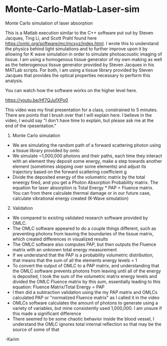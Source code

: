# Monte-Carlo-Matlab-Laser-sim
Monte Carlo simulation of laser absorption

This is a Matlab execution similar to the C++ software put out by  Steven Jacques, Ting Li, and Scott Prahl found here https://omlc.org/software/mc/mcxyz/index.html. I wrote this to understand the physics behind light simulations and to further improve upon it by allowing for K wave simulation in order to simulate photoacoustic imaging of tissue. I am using a homogenous tissue generator of my own making as well as the heterogenous tissue generator provided by Steven Jacques in his MATLab scripts. For both, I am using a tissue library provided by Steven Jacques that provides the optical properties necessary to perform this analysis. 

You can watch how the software works on the higher level here. 

https://youtu.be/Hf7QJufXPo0

This video was my final presentation for a class, constrained to 5 minutes. There are points that I brush over that I will explain here. I believe in the video, I would say "I don't have time to explain, but please ask me at the end of the rpesentation."

1. Monte Carlo simulation
- We are simulating the random path of a forward scattering photon using a tissue library provided by omlc
- We simulate ~1,000,000 photons and their paths, each time they interact with an element they deposit some energy, make a step towards another element (sometimes skipping over some elements) and adjust its trajectory based on the forward scattering coefficient g
- Divide the deposited energy of the volumetric matrix by the total eneergy fired, and you get a Photon Absorption Probability matrix. The equation for laser absorption is 
Total Energy * PAP = Fluence matrix. You can from there calculate thermal damage or in our future case, calculate vibrational energy created (K-Wave simulation)

2. Validation
- We compared to existing validated research software provided by OMLC. 
- The OMLC software appeared to do a couple things different, such as preventing photons from leaving the boundaries of the tissue matrix, which created differences in visualized results
- The OMLC software also computes PAP, but then outputs the Fluence matrix with an unknown total energy measurement
- If we understand that the PAP is a probability volumetric distribution, that means that the sum of all the elements energy levels = 1
- To convert the output of OMLC to a PAP matrix, and understanding that the OMLC software prevents photons from leaving until all of the energy is deposited, I took the sum of the volumetric matrix energy levels and divided the OMLC Fluence matrix by this sum, essentially leading to this equation: Fluence Matrix/Total Energy = PAP
- I then did a subtraction validation using the my PAP matrix and OMLCs calculated PAP or "normalized Fluence matrix" as I called it in the video
- OMLCs software calculates the amount of photons to generate using a variety of variables, but mine consistently used 1,000,000. I am unsure if this made a significant difference
- There seemed to be some chaotic behavior inside the blood vessel, I understand the OMLC ignores total internal reflection so that may be the source of some of that 

-Karim
